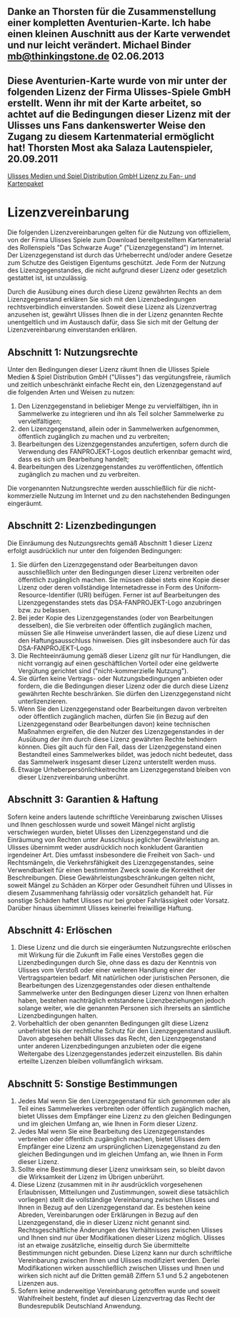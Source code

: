 Danke an Thorsten für die Zusammenstellung einer kompletten Aventurien-Karte.
Ich habe einen kleinen Auschnitt aus der Karte verwendet und nur leicht verändert.
Michael Binder <mb@thinkingstone.de>
02.06.2013
-------
Diese Aventurien-Karte wurde von mir unter der folgenden Lizenz der Firma Ulisses-Spiele GmbH erstellt. Wenn ihr mit der Karte arbeitet, so achtet auf die Bedingungen dieser Lizenz mit der Ulisses uns Fans dankenswerter Weise den Zugang zu diesem Kartenmaterial ermöglicht hat!
Thorsten Most aka Salaza Lautenspieler, 20.09.2011
-------
[Ulisses Medien und Spiel Distribution GmbH Lizenz zu Fan- und Kartenpaket](http://www.ulisses-spiele.de/sortiment/rollenspiele/das-schwarze-auge/informationen-zu-das-schwarze-auge/fan-und-kartenpaket/gebrauchsanleitung/)

# Lizenzvereinbarung

Die folgenden Lizenzvereinbarungen gelten für die Nutzung von offiziellem, von der Firma Ulisses Spiele zum Download bereitgestelltem Kartenmaterial des Rollenspiels "Das Schwarze Auge" ("Lizenzgegenstand") im Internet. Der Lizenzgegenstand ist durch das Urheberrecht und/oder andere Gesetze zum Schutze des Geistigen Eigentums geschützt. Jede Form der Nutzung des Lizenzgegenstandes, die nicht aufgrund dieser Lizenz oder gesetzlich gestattet ist, ist unzulässig.

Durch die Ausübung eines durch diese Lizenz gewährten Rechts an dem Lizenzgegenstand erklären Sie sich mit den Lizenzbedingungen rechtsverbindlich einverstanden. Soweit diese Lizenz als Lizenzvertrag anzusehen ist, gewährt Ulisses Ihnen die in der Lizenz genannten Rechte unentgeltlich und im Austausch dafür, dass Sie sich mit der Geltung der Lizenzvereinbarung einverstanden erklären.

## Abschnitt 1: Nutzungsrechte

Unter den Bedingungen dieser Lizenz räumt Ihnen die Ulisses Spiele Medien & Spiel Distribution GmbH ("Ulisses") das vergütungsfreie, räumlich und zeitlich unbeschränkt einfache Recht ein, den Lizenzgegenstand auf die folgenden Arten und Weisen zu nutzen:

1. Den Lizenzgegenstand in beliebiger Menge zu vervielfältigen, ihn in Sammelwerke zu integrieren und ihn als Teil solcher Sammelwerke zu vervielfältigen;
2. den Lizenzgegenstand, allein oder in Sammelwerken aufgenommen, öffentlich zugänglich zu machen und zu verbreiten;
3. Bearbeitungen des Lizenzgegenstandes anzufertigen, sofern durch die Verwendung des FANPROJEKT-Logos deutlich erkennbar gemacht wird, dass es sich um Bearbeitung handelt;
4. Bearbeitungen des Lizenzgegenstandes zu veröffentlichen, öffentlich zugänglich zu machen und zu verbreiten.

Die vorgenannten Nutzungsrechte werden ausschließlich für die nicht-kommerzielle Nutzung im Internet und zu den nachstehenden Bedingungen eingeräumt.

## Abschnitt 2: Lizenzbedingungen

Die Einräumung des Nutzungsrechts gemäß Abschnitt 1 dieser Lizenz erfolgt ausdrücklich nur unter den folgenden Bedingungen:

1. Sie dürfen den Lizenzgegenstand oder Bearbeitungen davon ausschließlich unter den Bedingungen dieser Lizenz verbreiten oder öffentlich zugänglich machen. Sie müssen dabei stets eine Kopie dieser Lizenz oder deren vollständige Internetadresse in Form des Uniform-Resource-Identifier (URI) beifügen. Ferner ist auf Bearbeitungen des Lizenzgegenstandes stets das DSA-FANPROJEKT-Logo anzubringen bzw. zu belassen.
2. Bei jeder Kopie des Lizenzgegenstandes (oder von Bearbeitungen desselben), die Sie verbreiten oder öffentlich zugänglich machen, müssen Sie alle Hinweise unverändert lassen, die auf diese Lizenz und den Haftungsausschluss hinweisen. Dies gilt insbesondere auch für das DSA-FANPROJEKT-Logo.
3. Die Rechteeinräumung gemäß dieser Lizenz gilt nur für Handlungen, die nicht vorrangig auf einen geschäftlichen Vorteil oder eine geldwerte Vergütung gerichtet sind ("nicht-kommerzielle Nutzung").
4. Sie dürfen keine Vertrags- oder Nutzungsbedingungen anbieten oder fordern, die die Bedingungen dieser Lizenz oder die durch diese Lizenz gewährten Rechte beschränken. Sie dürfen den Lizenzgegenstand nicht unterlizenzieren.
5. Wenn Sie den Lizenzgegenstand oder Bearbeitungen davon verbreiten oder öffentlich zugänglich machen, dürfen Sie (in Bezug auf den Lizenzgegenstand oder Bearbeitungen davon) keine technischen Maßnahmen ergreifen, die den Nutzer des Lizenzgegenstandes in der Ausübung der ihm durch diese Lizenz gewährten Rechte behindern können. Dies gilt auch für den Fall, dass der Lizenzgegenstand einen Bestandteil eines Sammelwerkes bildet, was jedoch nicht bedeutet, dass das Sammelwerk insgesamt dieser Lizenz unterstellt werden muss.
6. Etwaige Urheberpersönlichkeitrechte am Lizenzgegenstand bleiben von dieser Lizenzvereinbarung unberührt.

## Abschnitt 3: Garantien & Haftung

Sofern keine anders lautende schriftliche Vereinbarung zwischen Ulisses und Ihnen geschlossen wurde und soweit Mängel nicht arglistig verschwiegen wurden, bietet Ulisses den Lizenzgegenstand und die Einräumung von Rechten unter Ausschluss jeglicher Gewährleistung an. Ulisses übernimmt weder ausdrücklich noch konkludent Garantien irgendeiner Art. Dies umfasst insbesondere die Freiheit von Sach- und Rechtsmängeln, die Verkehrsfähigkeit des Lizenzgegenstandes, seine Verwendbarkeit für einen bestimmten Zweck sowie die Korrektheit der Beschreibungen. Diese Gewährleistungsbeschränkungen gelten nicht, soweit Mängel zu Schäden an Körper oder Gesundheit führen und Ulisses in diesem Zusammenhang fahrlässig oder vorsätzlich gehandelt hat. Für sonstige Schäden haftet Ulisses nur bei grober Fahrlässigkeit oder Vorsatz. Darüber hinaus übernimmt Ulisses keinerlei freiwillige Haftung.

## Abschnitt 4: Erlöschen

1. Diese Lizenz und die durch sie eingeräumten Nutzungsrechte erlöschen mit Wirkung für die Zukunft im Falle eines Verstoßes gegen die Lizenzbedingungen durch Sie, ohne dass es dazu der Kenntnis von Ulisses vom Verstoß oder einer weiteren Handlung einer der Vertragsparteien bedarf. Mit natürlichen oder juristischen Personen, die Bearbeitungen des Lizenzgegenstandes oder diesen enthaltende Sammelwerke unter den Bedingungen dieser Lizenz von Ihnen erhalten haben, bestehen nachträglich entstandene Lizenzbeziehungen jedoch solange weiter, wie die genannten Personen sich ihrerseits an sämtliche Lizenzbedingungen halten.
2. Vorbehaltlich der oben genannten Bedingungen gilt diese Lizenz unbefristet bis der rechtliche Schutz für den Lizenzgegenstand ausläuft. Davon abgesehen behält Ulisses das Recht, den Lizenzgegenstand unter anderen Lizenzbedingungen anzubieten oder die eigene Weitergabe des Lizenzgegenstandes jederzeit einzustellen. Bis dahin erteilte Lizenzen bleiben vollumfänglich wirksam.

## Abschnitt 5: Sonstige Bestimmungen

1. Jedes Mal wenn Sie den Lizenzgegenstand für sich genommen oder als Teil eines Sammelwerkes verbreiten oder öffentlich zugänglich machen, bietet Ulisses dem Empfänger eine Lizenz zu den gleichen Bedingungen und im gleichen Umfang an, wie Ihnen in Form dieser Lizenz.
2. Jedes Mal wenn Sie eine Bearbeitung des Lizenzgegenstandes verbreiten oder öffentlich zugänglich machen, bietet Ulisses dem Empfänger eine Lizenz am ursprünglichen Lizenzgegenstand zu den gleichen Bedingungen und im gleichen Umfang an, wie Ihnen in Form dieser Lizenz.
3. Sollte eine Bestimmung dieser Lizenz unwirksam sein, so bleibt davon die Wirksamkeit der Lizenz im Übrigen unberührt.
4. Diese Lizenz (zusammen mit in ihr ausdrücklich vorgesehenen Erlaubnissen, Mitteilungen und Zustimmungen, soweit diese tatsächlich vorliegen) stellt die vollständige Vereinbarung zwischen Ulisses und Ihnen in Bezug auf den Lizenzgegenstand dar. Es bestehen keine Abreden, Vereinbarungen oder Erklärungen in Bezug auf den Lizenzgegenstand, die in dieser Lizenz nicht genannt sind. Rechtsgeschäftliche Änderungen des Verhältnisses zwischen Ulisses und Ihnen sind nur über Modifikationen dieser Lizenz möglich. Ulisses ist an etwaige zusätzliche, einseitig durch Sie übermittelte Bestimmungen nicht gebunden. Diese Lizenz kann nur durch schriftliche Vereinbarung zwischen Ihnen und Ulisses modifiziert werden. Derlei Modifikationen wirken ausschließlich zwischen Ulisses und Ihnen und wirken sich nicht auf die Dritten gemäß Ziffern 5.1 und 5.2 angebotenen Lizenzen aus.
5. Sofern keine anderweitige Vereinbarung getroffen wurde und soweit Wahlfreiheit besteht, findet auf diesen Lizenzvertrag das Recht der Bundesrepublik Deutschland Anwendung.